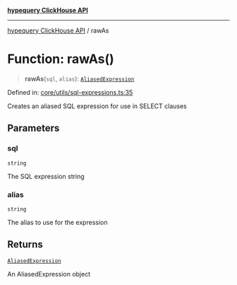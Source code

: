 [**hypequery ClickHouse API**](../README.md)

***

[hypequery ClickHouse API](../globals.md) / rawAs

# Function: rawAs()

> **rawAs**(`sql`, `alias`): [`AliasedExpression`](../interfaces/AliasedExpression.md)

Defined in: [core/utils/sql-expressions.ts:35](https://github.com/hypequery/hypequery/blob/64a7970b0d65bd3e69a2e7876f19dbfe29817833/packages/clickhouse/src/core/utils/sql-expressions.ts#L35)

Creates an aliased SQL expression for use in SELECT clauses

## Parameters

### sql

`string`

The SQL expression string

### alias

`string`

The alias to use for the expression

## Returns

[`AliasedExpression`](../interfaces/AliasedExpression.md)

An AliasedExpression object
